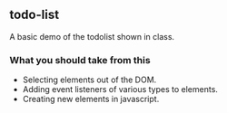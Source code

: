 ## todo-list
A basic demo of the todolist shown in class.

### What you should take from this
- Selecting elements out of the DOM.
- Adding event listeners of various types to elements.
- Creating new elements in javascript.
